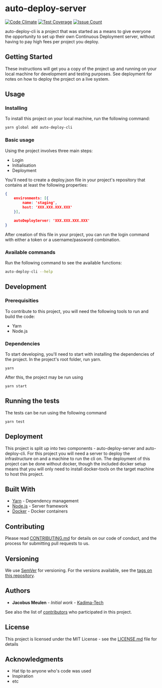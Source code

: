 # auto-deploy-server
[![Code Climate](https://codeclimate.com/github/kadima-tech/auto-deploy-server/badges/gpa.svg)](https://codeclimate.com/github/kadima-tech/auto-deploy-server)
[![Test Coverage](https://codeclimate.com/github/kadima-tech/auto-deploy-server/badges/coverage.svg)](https://codeclimate.com/github/kadima-tech/auto-deploy-server/coverage)
[![Issue Count](https://codeclimate.com/github/kadima-tech/auto-deploy-server/badges/issue_count.svg)](https://codeclimate.com/github/kadima-tech/auto-deploy-server)

auto-deploy-cli is a project that was started as a means to give everyone the opportunity to set up their own Continuous Deployment server, without having to pay high fees per project you deploy. 

## Getting Started

These instructions will get you a copy of the project up and running on your local machine for development and testing purposes. See deployment for notes on how to deploy the project on a live system.

## Usage

### Installing

To install this project on your local machine, run the following command:

```bash
yarn global add auto-deploy-cli
```

### Basic usage

Using the project involves three main steps: 

- Login
- Initialisation
- Deployment

You'll need to create a deploy.json file in your project's repository that contains at least the following properties:

```json
{
	environments: [{
		name: 'staging',
		host: 'XXX.XXX.XXX.XXX'
	}],

	autoDeployServer: 'XXX.XXX.XXX.XXX'
}
```

After creation of this file in your project, you can run the login command with either a token or a username/password combination. 

### Available commands

Run the following command to see the available functions:

```bash
auto-deploy-cli --help
```


## Development

### Prerequisities

To contribute to this project, you will need the following tools to run and build the code:

* Yarn
* Node.js


### Dependencies

To start developing, you'll need to start with installing the dependencies of the project. In the project's root folder, run yarn.

```
yarn
```

After this, the project may be run using 
```
yarn start
```


## Running the tests

The tests can be run using the following command
```
yarn test
```

## Deployment

This project is split up into two components - auto-deploy-server and auto-deploy-cli. For this project you will need a server to deploy the infrastructure on and a machine to run the cli on. The deployment of this project can be done without docker, though the included docker setup means that you will only need to install docker-tools on the target machine to host this project.

## Built With

* [Yarn](https://yarnpkg.com/) - Dependency management
* [Node.js](https://nodejs.org/en/) - Server framework
* [Docker](https://docker.com/) - Docker containers

## Contributing

Please read [CONTRIBUTING.md](CONTRIBUTING.md) for details on our code of conduct, and the process for submitting pull requests to us.

## Versioning

We use [SemVer](http://semver.org/) for versioning. For the versions available, see the [tags on this repository](https://github.com/your/project/tags). 

## Authors

* **Jacobus Meulen** - *Initial work* - [Kadima-Tech](https://github.com/kadima-tech)

See also the list of [contributors](https://github.com/kadima-tech/auto-deploy-server/contributors) who participated in this project.

## License

This project is licensed under the MIT License - see the [LICENSE.md](LICENSE.md) file for details

## Acknowledgments

* Hat tip to anyone who's code was used
* Inspiration
* etc
